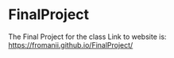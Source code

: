 # FinalProject
The Final Project for the class
Link to website is:
https://fromanii.github.io/FinalProject/
